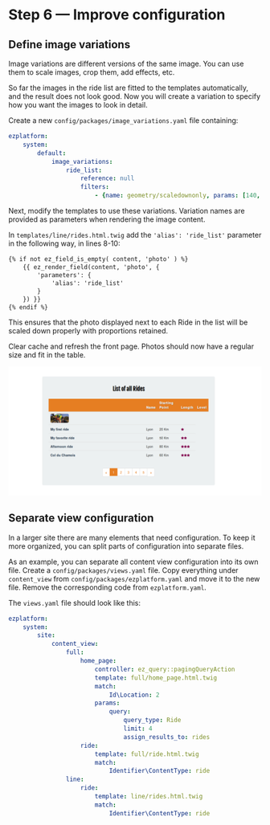 # Step 6 — Improve configuration

## Define image variations

Image variations are different versions of the same image. You can use them to scale images, crop them, add effects, etc.

So far the images in the ride list are fitted to the templates automatically, and the result does not look good.
Now you will create a variation to specify how you want the images to look in detail.

Create a new `config/packages/image_variations.yaml` file containing:

``` yaml
ezplatform:
    system:
        default:
            image_variations:
                ride_list:
                    reference: null
                    filters:
                        - {name: geometry/scaledownonly, params: [140, 100]}
```

Next, modify the templates to use these variations. Variation names are provided as parameters when rendering the image content.

In `templates/line/rides.html.twig` add the `'alias': 'ride_list'` parameter in the following way, in lines 8-10:

``` html+twig
{% if not ez_field_is_empty( content, 'photo' ) %}
    {{ ez_render_field(content, 'photo', {
        'parameters': {
            'alias': 'ride_list'
        }
    }) }}
{% endif %}
```

This ensures that the photo displayed next to each Ride in the list will be scaled down properly with proportions retained.

Clear cache and refresh the front page. Photos should now have a regular size and fit in the table.

![Ride list with proper image variations](img/bike_tutorial_ride_list.png)

## Separate view configuration

In a larger site there are many elements that need configuration. To keep it more organized, you can split parts of configuration into separate files.

As an example, you can separate all content view configuration into its own file. Create a `config/packages/views.yaml` file. 
Copy everything under `content_view` from `config/packages/ezplatform.yaml` and move it to the new file.
Remove the corresponding code from `ezplatform.yaml`. 

The `views.yaml` file should look like this:

``` yaml
ezplatform:
    system:
        site:
            content_view:
                full:
                    home_page:
                        controller: ez_query::pagingQueryAction
                        template: full/home_page.html.twig
                        match:
                            Id\Location: 2
                        params:
                            query:
                                query_type: Ride
                                limit: 4
                                assign_results_to: rides
                    ride:
                        template: full/ride.html.twig
                        match:
                            Identifier\ContentType: ride
                line:
                    ride:
                        template: line/rides.html.twig
                        match:
                            Identifier\ContentType: ride
```
